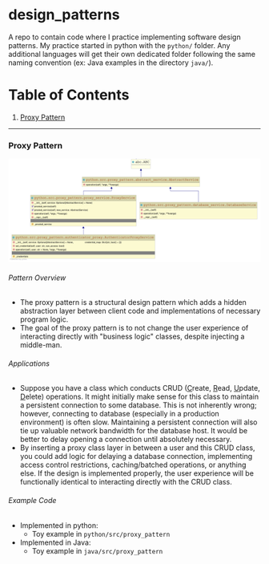 # design_patterns
A repo to contain code where I practice implementing software design patterns.
My practice started in python with the `python/` folder. Any additional languages will 
get their own dedicated folder following the same naming convention (ex: Java examples in the
directory `java/`).


# Table of Contents
1. [Proxy Pattern](#proxy-pattern)

---

### Proxy Pattern 
![](resources/:Users:concord:Documents:Projects:design_patterns:python:src:proxy_pattern_uml.png )
###### Pattern Overview
* The proxy pattern is a structural design pattern which adds a hidden abstraction layer 
  between client code and implementations of necessary program logic.
* The goal of the proxy pattern is to not change the user experience of interacting 
  directly with "business logic" classes, despite injecting a middle-man.
  
###### Applications
* Suppose you have a class which conducts CRUD (<u>C</u>reate, <u>R</u>ead, <u>U</u>pdate, 
  <u>D</u>elete) operations. It might initially make sense for this class to maintain a
  persistent connection to some database. This is not inherently wrong; however, 
  connecting to database (especially in a production environment) is often slow. 
  Maintaining a persistent connection will also tie up valuable network bandwidth for the 
  database host. It would be better to delay opening a connection until absolutely 
  necessary.
* By inserting a proxy class layer in between a user and this CRUD class, you could add 
  logic for delaying a database connection, implementing access control restrictions,
  caching/batched operations, or anything else. If the design is implemented properly,
  the user experience will be functionally identical to interacting directly with the
  CRUD class.
  
###### Example Code
* Implemented in python:
    * Toy example in `python/src/proxy_pattern`
* Implemented in Java:
    * Toy example in `java/src/proxy_pattern`


